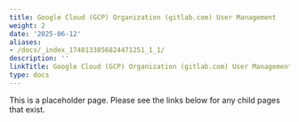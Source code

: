 ```yaml
---
title: Google Cloud (GCP) Organization (gitlab.com) User Management
weight: 2
date: '2025-06-12'
aliases:
- /docs/_index_1748133856824471251_1_1/
description: ''
linkTitle: Google Cloud (GCP) Organization (gitlab.com) User Management
type: docs
---
```


This is a placeholder page. Please see the links below for any child pages that exist.

